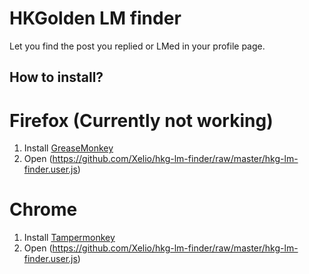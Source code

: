 HKGolden LM finder
=============

Let you find the post you replied or LMed in your profile page.

## How to install?

# Firefox (Currently not working)
1. Install [GreaseMonkey](https://addons.mozilla.org/zh-tw/firefox/addon/greasemonkey/)
2. Open (https://github.com/Xelio/hkg-lm-finder/raw/master/hkg-lm-finder.user.js)

# Chrome
1. Install [Tampermonkey](https://chrome.google.com/webstore/detail/tampermonkey/dhdgffkkebhmkfjojejmpbldmpobfkfo)
2. Open (https://github.com/Xelio/hkg-lm-finder/raw/master/hkg-lm-finder.user.js)
